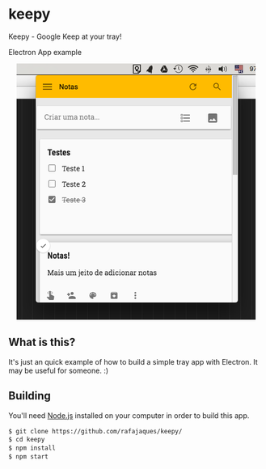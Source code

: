 # keepy
Keepy - Google Keep at your tray!

Electron App example

<p align="center">
  <img src="https://raw.githubusercontent.com/rafajaques/keepy/master/screenshot.png" alt="ScreenShot"/>
</p>

## What is this?

It's just an quick example of how to build a simple tray app with Electron. It may be useful for someone. :)

## Building

You'll need [Node.js](https://nodejs.org) installed on your computer in order to build this app.

```bash
$ git clone https://github.com/rafajaques/keepy/
$ cd keepy
$ npm install
$ npm start
```
